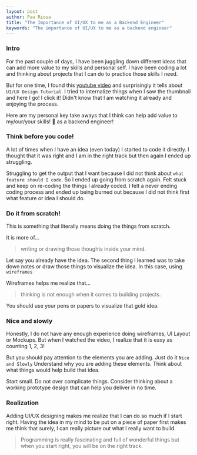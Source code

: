 ```yaml
---
layout: post
author: Pau Riosa
title: "The Importance of UI/UX to me as a Backend Engineer"
keywords: "The importance of UI/UX to me as a backend engineer"
---
```


### Intro

For the past couple of days, I have been juggling down different
ideas that can add more value to my skills and personal self. I have been
coding a lot and thinking about projects that I can do to practice those skills I need.

But for one time, I found this [youtube video](https://www.youtube.com/watch?v=c9Wg6Cb_YlU) and surprisingly it tells about `UI/UX Design Tutorial`. I tried to
internalize things when I saw the thumbnail and here I go! I click it! Didn't know that I am watching it already and enjoying the process.

Here are my personal key take aways that I think can help add value to my/our/your skills! 🚀 as a backend engineer!

### Think before you code!

A lot of times when I have an idea (even today) I started to code it directly.
I thought that it was right and I am in the right track but then again I ended up
struggling.

Struggling to get the output that I want because I did not think about `what feature should I code`.
So I ended up going from scratch again. Felt stuck and keep on re-coding the things I already coded.
I felt a never ending coding process and ended up being burned out because I did not think first what feature or idea I should do.

### Do it from scratch!

This is something that literally means doing the things from scratch.

It is more of...

> writing or drawing those thoughts inside your mind.

Let say you already have the idea. The second thing I learned was to take down notes or
draw those things to visualize the idea. In this case, using `wireframes`

Wireframes helps me realize that...

> thinking is not enough when it comes to building projects.

You should use your pens or papers to visualize that gold idea.

### Nice and slowly

Honestly, I do not have any enough experience doing wireframes, UI Layout or Mockups.
But when I watched the video, I realize that it is easy as counting 1, 2, 3!

But you should pay attention to the elements you are adding. Just do it `Nice and Slowly`
Understand why you are adding these elements. Think about what things would help build
that idea.

Start small. Do not over complicate things. Consider thinking about a working prototype design
that can help you deliver in no time.

### Realization

Adding UI/UX designing makes me realize that I can do so much if I start right.
Having the idea in my mind to be put on a piece of paper first makes me think that surely, I can
really picture out what I really want to build.

> Programming is really fascinating and full of wonderful things
> but when you start right, you will be on the right track.
